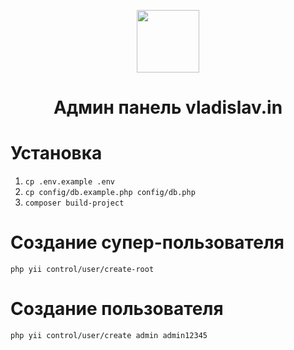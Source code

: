 <p align="center">
        <img src="https://avatars0.githubusercontent.com/u/993323" height="100px">
    <h1 align="center">Админ панель vladislav.in</h1>

</p>

# Установка 
1. `cp .env.example .env`
2. `cp config/db.example.php config/db.php`
3. `composer build-project`

# Создание супер-пользователя
`php yii control/user/create-root`

# Создание пользователя
`php yii control/user/create admin admin12345`
